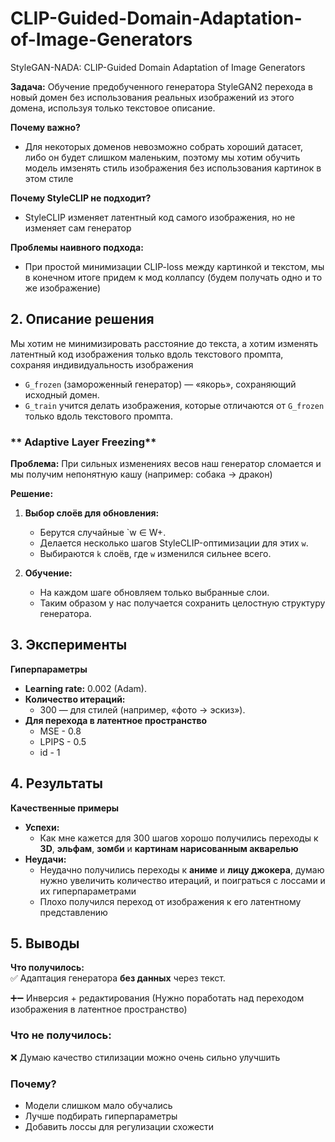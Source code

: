# CLIP-Guided-Domain-Adaptation-of-Image-Generators
StyleGAN-NADA: CLIP-Guided Domain Adaptation of Image Generators

**Задача:** Обучение предобученного генератора StyleGAN2 перехода в новый домен без использования реальных изображений из этого домена, используя только текстовое описание.

**Почему важно?**
- Для некоторых доменов невозможно собрать хороший датасет, либо он будет слишком маленьким, поэтому мы хотим обучить модель имзенять стиль изображения без использования картинок в этом стиле


**Почему StyleCLIP не подходит?**  
- StyleCLIP изменяет латентный код самого изображения, но не изменяет сам генератор
 

**Проблемы наивного подхода:**  
- При простой минимизации CLIP-loss между картинкой и текстом, мы в конечном итоге придем к мод коллапсу (будем получать одно и то же изображение) 


## **2. Описание решения**  

Мы хотим не минимизировать расстояние до текста, а хотим изменять латентный код изображения только вдоль текстового промпта, сохраняя индивидуальность изображения

- `G_frozen` (замороженный генератор) — «якорь», сохраняющий исходный домен.  
- `G_train` учится делать изображения, которые отличаются от `G_frozen` только вдоль текстового промпта.  

### ** Adaptive Layer Freezing**  
**Проблема:** При сильных изменениях весов наш генератор сломается и мы получим непонятную кашу (например: собака -> дракон) 

**Решение:**  
1. **Выбор слоёв для обновления:**  
   - Берутся случайные `w ∈ W+.  
   - Делается несколько шагов StyleCLIP-оптимизации для этих `w`.  
   - Выбираются `k` слоёв, где `w` изменился сильнее всего.  

2. **Обучение:**  
   - На каждом шаге обновляем только выбранные слои. 
   - Таким образом у нас получается сохранить целостную структуру генератора.

## **3. Эксперименты**  

**Гиперпараметры**  
- **Learning rate:** 0.002 (Adam).  
- **Количество итераций:**  
  - 300 — для стилей (например, «фото → эскиз»). 
- **Для перехода в латентное пространство**
  - MSE - 0.8
  - LPIPS - 0.5
  - id - 1

## **4. Результаты**  

**Качественные примеры**  
- **Успехи:**  
  - Как мне кажется для 300 шагов хорошо получились переходы к **3D**, **эльфам**, **зомби** и **картинам нарисованным акварелью**
- **Неудачи:**  
  - Неудачно получились переходы к **аниме** и **лицу джокера**, думаю нужно увеличить количество итераций, и поиграться с лоссами и их гиперпараметрами 
  - Плохо получился переход от изображения к его латентному представлению

## **5. Выводы**  

 **Что получилось:**  
✅ Адаптация генератора **без данных** через текст.  

➕➖ Инверсия + редактирования (Нужно поработать над переходом изображения в латентное пространство)  

### **Что не получилось:**  
❌ Думаю качество стилизации можно очень сильно улучшить

### **Почему?**  
- Модели слишком мало обучались  
- Лучше подбирать гиперпараметры
- Добавить лоссы для регулизации схожести  
